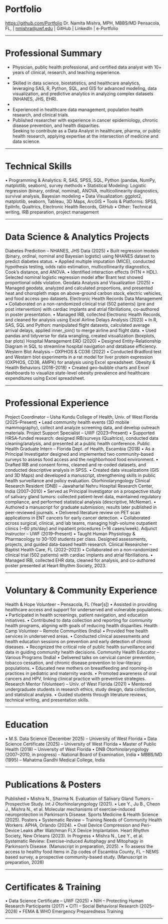 # Portfolio
https://github.com/Portfolio
Dr. Namita Mishra, MPH, MBBS/MD
Pensacola, FL, | nmishra@uwf.edu |  GitHub | LinkedIn | e-Portfolio
________________________________________
# Professional Summary
- Physician, public health professional, and certified data analyst with 10+ years of clinical, research, and teaching experience.
- 
- Skilled in data science, biostatistics, and healthcare analytics, leveraging SAS, R, Python, SQL, and GIS for advanced modeling, data visualization, and predictive analytics in analyzing complex datasets (NHANES, JHS, EHR).
- 
- Experienced in healthcare data management, population health research, and clinical trials. 
- Published researcher with experience in cancer epidemiology, chronic disease prevention, and health disparities.  
Seeking to contribute as a Data Analyst in healthcare, pharma, or public health research, applying expertise at the intersection of medicine and data science.
________________________________________
# Technical Skills
•	Programming & Analytics: R, SAS, SPSS, SQL, Python (pandas, NumPy, matplotlib, seaborn), survey methods
•	Statistical Modeling: Logistic regression (binary, ordinal, nominal), ANOVA, multicollinearity diagnostics, survival analysis, Bayesian modeling
•	Data Visualization: ggplot2, matplotlib, seaborn, Tableau, 3D Maps, ArcGIS
•	Tools & Platforms: SPSS, EpiInfo, Qualtrics, Electronic Health Records, GitHub
•	Other: Technical writing, IRB preparation, project management
________________________________________
# Data Science & Analytics Projects
Diabetes Prediction – NHANES, JHS Data (2025)
•	Built regression models (binary, ordinal, nominal and Bayesian logistic) using NHANES dataset to predict diabetes status.
•	Applied multiple imputation (MICE), conducted hypothesis testing, odds ratio estimation, multicollinearity diagnostics, Cook’s distance, and ANOVA.
•	Identified interaction effects (HTN × HDL). Selected nominal logistic regression model after Brant test showed proportional odds violation.
Geodata Analysis and Visualization (2025)
•	Managed geodata, analyzed and calculated proportions, and presented heat and choropleth maps on above-ground carbon stock, electric vehicles, and food access geo datasets.
Electronic Health Records Data Management
•	Collaborated on a non-randomized clinical trial (502 patients) (pre and post intervention) with cardiac implants and atrial fibrillations, co-authored in poster presentation.
•	Managed IRB, collected Electronic Health Records, and cleaned for analysis using Excel
Airline Delays Analysis (2023)
•	In R, SAS, SQL and Python: manipulated flight datasets, calculated average arrival delays, applied inner_join() to merge airline and flight data.
•	Used pandas and tidyverse for data wrangling, created visualization (boxplots, bar plots)
Hospital Management ERD (2020)
•	Designed Entity-Relationship Diagram in SQL to streamline hospital navigation and database efficiency.
Western Blot Analysis – OXPHOS & CD36 (2022)
•	Conducted Bradford test and Western blot experiments in a rat model for liver protein expression (OXPHOS, CD36, AMPK) for analysis using Excel spreadsheet. 
Obesity & Health Behaviors (2016–2018)
•	Created geo-bubble charts and Excel dashboards to visualize state-level obesity prevalence and healthcare expenditures using Excel spreadsheet.
________________________________________
# Professional Experience
Project Coordinator – Usha Kundu College of Health, Univ. of West Florida (2025–Present)
•	Lead community health events (3D mobile mammography), collect and analyze screening data, and develop outreach materials.
Project Support Specialist – UWF (2023–Present)
•	Supported HRSA-funded research: designed IRB/surveys (Qualtrics), conducted data cleaning/analysis, and presented at a public health conference.
Public Health Graduate Intern – Florida Dept. of Health, Escambia (2018)
•	As a Principal Investigator designed and implemented two community-based surveys to assess food access and the neighborhood food environment.
•	Drafted IRB and consent forms, cleaned and re-coded datasets, and conducted descriptive analysis in SPSS.
•	Created data visualizations (GIS and 3D Maps) and developed a manuscript, strengthening skills in public health surveillance and policy evaluation.
Otorhinolaryngology Clinical Research Resident (DNB) – Jawaharlal Nehru Hospital Research Center, India (2007–2010)
•	Served as Principal Investigator on a prospective study of salivary gland tumors: collected patient-level data, maintained regulatory compliance, and performed statistical analysis (descriptive, McNemar).
•	Authored a manuscript for graduate submission; results later published in peer-reviewed journals.
•	Delivered literature review on PET scan applications in ENT cancers for early cancer detection.
•	Collaborated across surgical, clinical, and lab teams, managing high-volume outpatient clinics (~60 pts/day) and inpatient procedures (~16 cases/week).
Adjunct Instructor – UWF (2019–Present)
•	Taught Human Physiology & Pharmacology to 30–100 students per class. Designed assessments, projects, and guided data-based health research.
Clinical Researcher – Baptist Health Care, FL (2022–2023)
•	Collaborated on a non-randomized clinical trial (502 patients) with cardiac implants and atrial fibrillations.
•	Managed IRB, collected EHR data, cleaned for analysis, and co-authored poster presented at Heart Rhythm Society, 2023.
________________________________________
# Voluntary & Community Experience
Health & Hope Volunteer – Pensacola, FL (Year[s])
•	Assisted in providing healthcare access and support for underserved and vulnerable populations.
•	Participated in health screenings, patient navigation, and education initiatives.
•	Contributed to data collection and reporting for community health programs, aligning with goals of reducing health disparities.
Health Camp Volunteer – Remote Communities (India)
•	Provided free health services in underserved areas.
•	Conducted clinical assessments and health education sessions on prevention and early detection of chronic diseases.
•	Recognized the critical role of public health surveillance and data in guiding community health decisions.
Community Health Educator – Various Programs (India)
•	Delivered talks on cervical cancer prevention, tobacco cessation, and chronic disease prevention to low-literacy populations.
•	Educated new mothers on breastfeeding and rooming-in practices in pediatric and maternity wards.
•	Promoted awareness of oral cancers and HPV, linking clinical practice with preventive strategies.
Research Mentor (Volunteer) – Univ. of West Florida (2021)
•	Mentored undergraduate students in research ethics, study design, data collection, and statistical analysis.
•	Guided students through literature reviews, technical writing, and presentation skills.
________________________________________
# Education
•	M.S. Data Science (December 2025) – University of West Florida
•	Data Science Certificate (2025) – University of West Florida
•	Master of Public Health (2018) – University of West Florida
•	DNB Otorhinolaryngology (2007–2010, in progress) – National Board of Examination, India
•	MBBS/MD (1995) – Mahatma Gandhi Medical College, India
________________________________________
# Publications & Posters
Published
•	Mishra N., Sharma N. Evaluation of Salivary Gland Tumors – Prospective Study. Int J Otorhinolaryngology (2021).
•	Lee Y., Ju B., Cheon J., Mishra N., et al. Molecular mechanisms of exercise-induced neuroprotection in Parkinson’s Disease. Sports Medicine & Health Science (2025).
Posters
•	Systematic Review – Training Needs of Community Health Workers. APHA, Orlando (2024).
•	Oval Device Compression and Peri-Device Leaks after Watchman FLX Device Implantation. Heart Rhythm Society, New Orleans (2023).
In Progress
•	Mishra N., Lee Y., et al. Systematic Review: Exercise-induced Autophagy and Mitophagy in Parkinson’s Disease. (Manuscript in preparation, 2025).
•	To assess the access to healthy food items in Zip codes of Escambia County, FL – NEMS based survey, a prospective community-based study. (Manuscript in preparation, 2026)
________________________________________
# Certificates & Training
•	Data Science Certificate – UWF (2025)
•	NIH – Protecting Human Research Participants (2017)
•	CITI – Social Behavioral Research (2025–2028)
•	FEMA & WHO Emergency Preparedness Training
________________________________________




	

